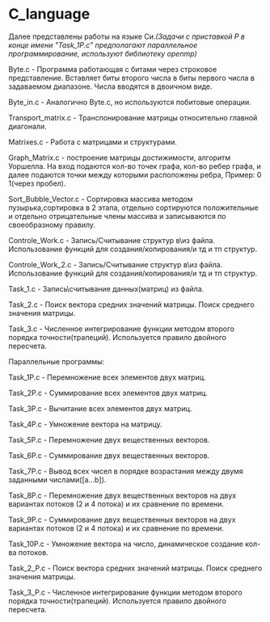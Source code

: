 # C_language
Далее представлены работы на языке Си.*(Задачи с приставкой P в конце имени "Task_1P.c" предполагают параллельное программирование, используют библиотеку openmp)*

Byte.c - Программа работающая с битами через строковое представление. Вставляет биты второго числа в биты первого числа в задаваемом диапазоне. Числа вводятся в двоичном виде.

Byte_in.c - Аналогично Byte.c, но используются побитовые операции.

Transport_matrix.c - Транспонирование матрицы относительно главной диагонали.

Matrixes.c - Работа с матрицами и структурами.

Graph_Matrix.c - построение матрицы достижимости, алгоритм Уоршелла. На вход подаются кол-во точек графа, кол-во ребер графа, и далее подаются точки между которыми расположены ребра, Пример: 0 1(через пробел).

Sort_Bubble_Vector.c - Сортировка массива методом пузырька,сортировка в 2 этапа, отдельно сортируются положительные и отдельно отрицательные члены массива и записываются по своеобразному правилу.

Controle_Work.c - Запись/Считывание структур в\из файла. Использование функций для создания/копирования/и тд и тп структур.

Controle_Work_2.c - Запись/Считывание структур в\из файла. Использование функций для создания/копирования/и тд и тп структур.

Task_1.c - Запись\считывание данных(матриц) из файла.

Task_2.c - Поиск вектора средних значений матрицы. Поиск среднего значения матрицы.

Task_3.c - Численное интегрирование функции методом второго порядка точности(трапеций). Используется правило двойного пересчета.

Параллельные программы:

Task_1P.c - Перемножение всех элементов двух матриц.

Task_2P.c - Суммирование всех элементов двух матриц.

Task_3P.c - Вычитание всех элементов двух матриц.

Task_4P.c - Умножение вектора на матрицу.

Task_5P.c - Перемножение двух вещественных векторов.

Task_6P.c - Суммирование двух вещественных векторов.

Task_7P.c - Вывод всех чисел в порядке возрастания между двумя заданными числами([a...b]).

Task_8P.c - Перемножение двух вещественных векторов на двух вариантах потоков (2 и 4 потока) и их сравнение по времени.

Task_9P.c - Суммирование двух вещественных векторов на двух вариантах потоков (2 и 4 потока) и их сравнение по времени.

Task_10P.c - Умножение вектора на число, динамическое создание кол-ва потоков.

Task_2_P.c - Поиск вектора средних значений матрицы. Поиск среднего значения матрицы.

Task_3_P.c - Численное интегрирование функции методом второго порядка точности(трапеций). Используется правило двойного пересчета.
